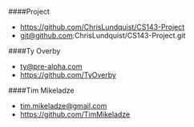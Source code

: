 ####Project

- https://github.com/ChrisLundquist/CS143-Project
- git@github.com:ChrisLundquist/CS143-Project.git

####Ty Overby

- ty@pre-alpha.com
- https://github.com/TyOverby

####Tim Mikeladze

- tim.mikeladze@gmail.com
- https://github.com/TimMikeladze

